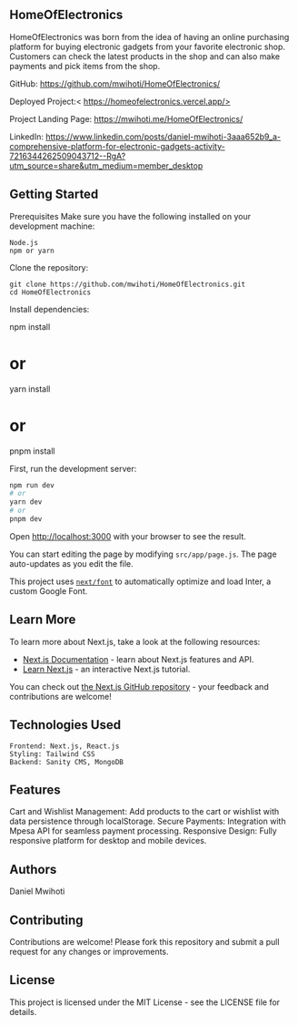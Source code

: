 ## HomeOfElectronics

HomeOfElectronics was born from the idea of having an online purchasing platform for buying electronic gadgets from your favorite electronic shop. Customers can check the latest products in the shop and can also make payments and pick items from the shop.


GitHub: https://github.com/mwihoti/HomeOfElectronics/

Deployed Project:< https://homeofelectronics.vercel.app/>

Project Landing Page: https://mwihoti.me/HomeOfElectronics/

LinkedIn: https://www.linkedin.com/posts/daniel-mwihoti-3aaa652b9_a-comprehensive-platform-for-electronic-gadgets-activity-7216344262509043712--RgA?utm_source=share&utm_medium=member_desktop

## Getting Started
Prerequisites
Make sure you have the following installed on your development machine:

```
Node.js
npm or yarn
```
Clone the repository:
```
git clone https://github.com/mwihoti/HomeOfElectronics.git
cd HomeOfElectronics
```
Install dependencies:



npm install
# or
yarn install
# or
pnpm install

First, run the development server:
```bash
npm run dev
# or
yarn dev
# or
pnpm dev

```


Open [http://localhost:3000](http://localhost:3000) with your browser to see the result.

You can start editing the page by modifying `src/app/page.js`. The page auto-updates as you edit the file.

This project uses [`next/font`](https://nextjs.org/docs/basic-features/font-optimization) to automatically optimize and load Inter, a custom Google Font.

## Learn More

To learn more about Next.js, take a look at the following resources:

- [Next.js Documentation](https://nextjs.org/docs) - learn about Next.js features and API.
- [Learn Next.js](https://nextjs.org/learn) - an interactive Next.js tutorial.

You can check out [the Next.js GitHub repository](https://github.com/vercel/next.js/) - your feedback and contributions are welcome!
## Technologies Used
```
Frontend: Next.js, React.js
Styling: Tailwind CSS
Backend: Sanity CMS, MongoDB
```
## Features
Cart and Wishlist Management: Add products to the cart or wishlist with data persistence through localStorage.
Secure Payments: Integration with Mpesa API for seamless payment processing.
Responsive Design: Fully responsive platform for desktop and mobile devices.

## Authors
Daniel Mwihoti

## Contributing
Contributions are welcome! Please fork this repository and submit a pull request for any changes or improvements.

## License
This project is licensed under the MIT License - see the LICENSE file for details.



